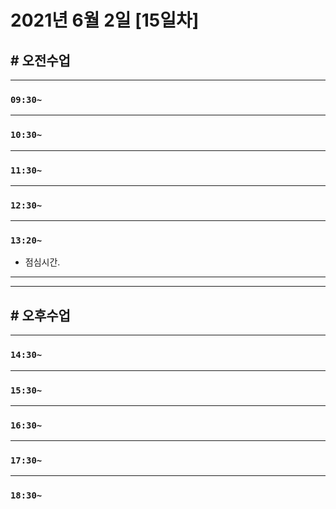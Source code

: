 # 2021년 6월 2일 [15일차]

## # 오전수업
----
### `09:30~`  






----
### `10:30~`








----
### `11:30~`








----
### `12:30~`








----
### `13:20~`

  - 점심시간.

---
---

## # 오후수업






---
### `14:30~`








---
### `15:30~`









----
### `16:30~`








----
### `17:30~`








----
### `18:30~`
